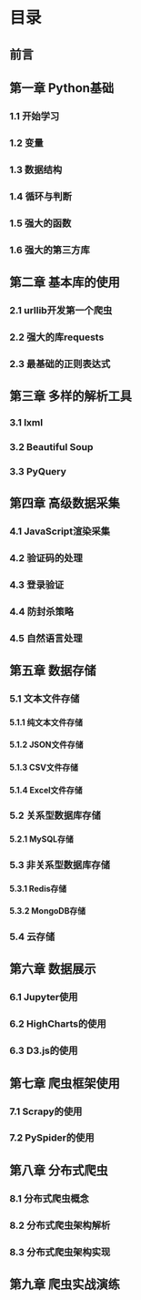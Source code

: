 # 目录

## 前言 

## 第一章 Python基础

### 1.1 开始学习

### 1.2 变量 

### 1.3 数据结构

### 1.4 循环与判断

### 1.5 强大的函数 

### 1.6 强大的第三方库 

## 第二章 基本库的使用

### 2.1 urllib开发第一个爬虫

### 2.2 强大的库requests

### 2.3 最基础的正则表达式

## 第三章 多样的解析工具

### 3.1 lxml

### 3.2 Beautiful Soup

### 3.3 PyQuery 

## 第四章 高级数据采集

### 4.1 JavaScript渲染采集

### 4.2 验证码的处理

### 4.3 登录验证

### 4.4 防封杀策略

### 4.5 自然语言处理

## 第五章 数据存储

### 5.1 文本文件存储

#### 5.1.1 纯文本文件存储

#### 5.1.2 JSON文件存储

#### 5.1.3 CSV文件存储

#### 5.1.4 Excel文件存储

### 5.2 关系型数据库存储

#### 5.2.1 MySQL存储

### 5.3 非关系型数据库存储

#### 5.3.1 Redis存储

#### 5.3.2 MongoDB存储

### 5.4 云存储

## 第六章 数据展示

### 6.1 Jupyter使用

### 6.2 HighCharts的使用

### 6.3 D3.js的使用

## 第七章 爬虫框架使用

### 7.1 Scrapy的使用

### 7.2 PySpider的使用

## 第八章 分布式爬虫

### 8.1 分布式爬虫概念

### 8.2 分布式爬虫架构解析

### 8.3 分布式爬虫架构实现

## 第九章 爬虫实战演练
